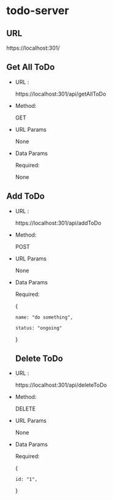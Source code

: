 # todo-server

## URL

https://localhost:301/

## Get All ToDo
- URL :

  https://localhost:301/api/getAllToDo

- Method:

  GET

- URL Params

  None

- Data Params

  Required:

  None

## Add ToDo
- URL :

  https://localhost:301/api/addToDo

- Method:

  POST

- URL Params

  None

- Data Params

  Required:

  {
  
      name: "do something",
      
      status: "ongoing"
      
  }
  
  ## Delete ToDo
- URL :

  https://localhost:301/api/deleteToDo

- Method:

  DELETE

- URL Params

  None

- Data Params

  Required:

  {
  
      id: "1",
      
  }

